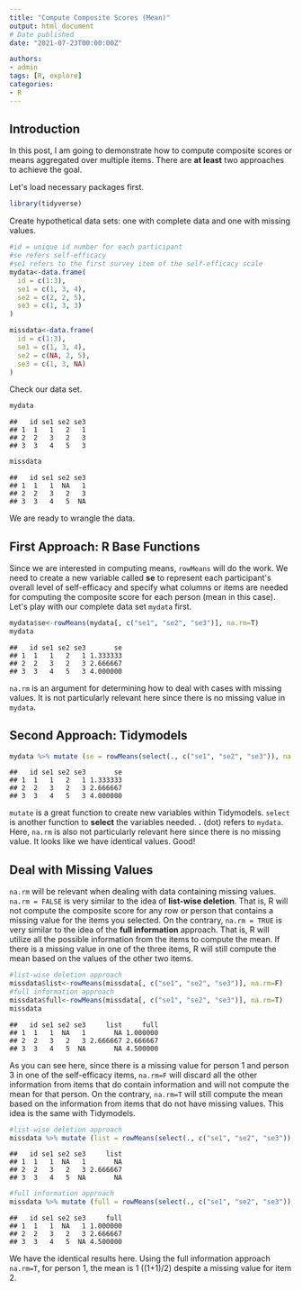 ```yaml
---
title: "Compute Composite Scores (Mean)"
output: html_document
# Date published
date: "2021-07-23T00:00:00Z"

authors: 
- admin
tags: [R, explore]
categories: 
- R
---
```




## Introduction

In this post, I am going to demonstrate how to compute composite scores or means aggregated over multiple items. There are **at least** two approaches to achieve the goal.    

Let's load necessary packages first.


```r
library(tidyverse)
```

Create hypothetical data sets: one with complete data and one with missing values.


```r
#id = unique id number for each participant
#se refers self-efficacy
#se1 refers to the first survey item of the self-efficacy scale
mydata<-data.frame(
  id = c(1:3),
  se1 = c(1, 3, 4),
  se2 = c(2, 2, 5),
  se3 = c(1, 3, 3)
)

missdata<-data.frame(
  id = c(1:3),
  se1 = c(1, 3, 4),
  se2 = c(NA, 2, 5),
  se3 = c(1, 3, NA)
)
```

Check our data set.

```r
mydata
```

```
##   id se1 se2 se3
## 1  1   1   2   1
## 2  2   3   2   3
## 3  3   4   5   3
```

```r
missdata
```

```
##   id se1 se2 se3
## 1  1   1  NA   1
## 2  2   3   2   3
## 3  3   4   5  NA
```

We are ready to wrangle the data.

## First Approach: R Base Functions
Since we are interested in computing means, `rowMeans` will do the work. We need to create a new variable called **se** to represent each participant's overall level of self-efficacy and specify what columns or items are needed for computing the composite score for each person (mean in this case). Let's play with our complete data set `mydata` first.

```r
mydata$se<-rowMeans(mydata[, c("se1", "se2", "se3")], na.rm=T)
mydata
```

```
##   id se1 se2 se3       se
## 1  1   1   2   1 1.333333
## 2  2   3   2   3 2.666667
## 3  3   4   5   3 4.000000
```
`na.rm` is an argument for determining how to deal with cases with missing values. It is not particularly relevant here since there is no missing value in `mydata`. 

## Second Approach: Tidymodels


```r
mydata %>% mutate (se = rowMeans(select(., c("se1", "se2", "se3")), na.rm=T))
```

```
##   id se1 se2 se3       se
## 1  1   1   2   1 1.333333
## 2  2   3   2   3 2.666667
## 3  3   4   5   3 4.000000
```
`mutate` is a great function to create new variables within Tidymodels. `select` is another function to **select** the variables needed. **.** (dot) refers to `mydata`. Here, `na.rm` is also not particularly relevant here since there is no missing value. It looks like we have identical values. Good!

## Deal with Missing Values

`na.rm` will be relevant when dealing with data containing missing values. `na.rm = FALSE` is very similar to the idea of **list-wise deletion**. That is, R will not compute the composite score for any row or person that contains a missing value for the items you selected. On the contrary, `na.rm = TRUE` is very similar to the idea of the **full information** approach. That is, R will utilize all the possible information from the items to compute the mean. If there is a missing value in one of the three items, R will still compute the mean based on the values of the other two items. 


```r
#list-wise deletion approach
missdata$list<-rowMeans(missdata[, c("se1", "se2", "se3")], na.rm=F)
#full information approach
missdata$full<-rowMeans(missdata[, c("se1", "se2", "se3")], na.rm=T)
missdata
```

```
##   id se1 se2 se3     list     full
## 1  1   1  NA   1       NA 1.000000
## 2  2   3   2   3 2.666667 2.666667
## 3  3   4   5  NA       NA 4.500000
```
As you can see here, since there is a missing value for person 1 and person 3 in one of the self-efficacy items, `na.rm=F` will discard all the other information from items that do contain information and will not compute the mean for that person. On the contrary, `na.rm=T` will still compute the mean based on the information from items that do not have missing values. This idea is the same with Tidymodels.




```r
#list-wise deletion approach
missdata %>% mutate (list = rowMeans(select(., c("se1", "se2", "se3")), na.rm=F))
```

```
##   id se1 se2 se3     list
## 1  1   1  NA   1       NA
## 2  2   3   2   3 2.666667
## 3  3   4   5  NA       NA
```

```r
#full information approach
missdata %>% mutate (full = rowMeans(select(., c("se1", "se2", "se3")), na.rm=T))
```

```
##   id se1 se2 se3     full
## 1  1   1  NA   1 1.000000
## 2  2   3   2   3 2.666667
## 3  3   4   5  NA 4.500000
```
We have the identical results here. Using the full information approach `na.rm=T`, for person 1, the mean is 1 ((1+1)/2) despite a missing value for item 2.
